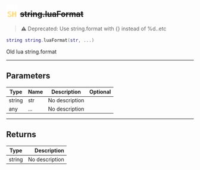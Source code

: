 ## <img src="../../.gitbook/assets/shared.png" width="32" height="32" /> ~~string.luaFormat~~

> ⚠ Deprecated: Use string.format with {} instead of %d..etc

```lua
string string.luaFormat(str, ...)
```

Old lua string.format<br>

-----------------
## Parameters

| Type   | Name | Description | Optional |
| ------ | ---- | ----------- | -------: |
| string | str | No description |  |
| any | ... | No description |  |

-----------------
## Returns

| Type   | Description |
| ------ | ----------: |
| string | No description |
